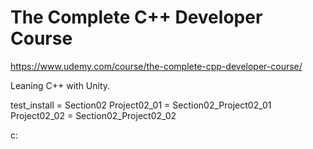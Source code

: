 # The Complete C++ Developer Course
https://www.udemy.com/course/the-complete-cpp-developer-course/

Leaning C++ with Unity.

test_install = Section02
Project02_01 = Section02_Project02_01
Project02_02 = Section02_Project02_02

c:
